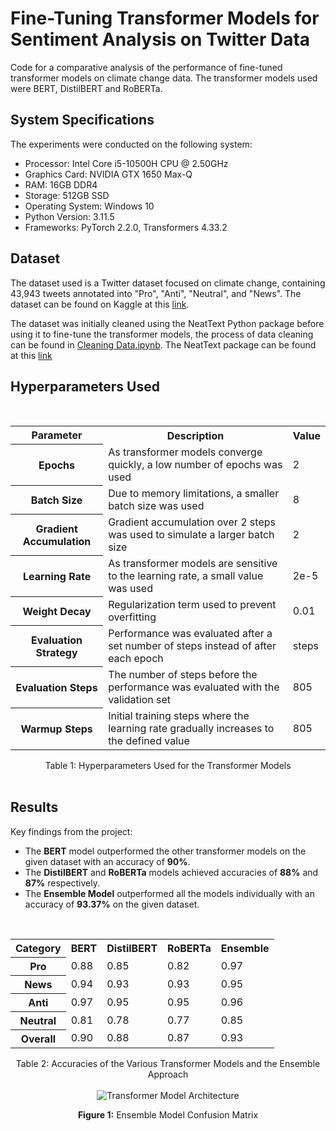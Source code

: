 # Fine-Tuning Transformer Models for Sentiment Analysis on Twitter Data

Code for a comparative analysis of the performance of fine-tuned transformer models on climate change data. The transformer models used were BERT, DistilBERT and RoBERTa.

## System Specifications 

The experiments were conducted on the following system:

- Processor: Intel Core i5-10500H CPU @ 2.50GHz
- Graphics Card: NVIDIA GTX 1650 Max-Q
- RAM: 16GB DDR4
- Storage: 512GB SSD
- Operating System: Windows 10
- Python Version: 3.11.5
- Frameworks: PyTorch 2.2.0, Transformers 4.33.2

## Dataset

The dataset used is a Twitter dataset focused on climate change, containing 43,943 tweets annotated into "Pro", "Anti", "Neutral", and "News". The dataset can be found on Kaggle at this [link](https://www.kaggle.com/datasets/edqian/twitter-climate-change-sentiment-dataset).

The dataset was initially cleaned using the NeatText Python package before using it to fine-tune the transformer models, the process of data cleaning can be found in [Cleaning Data.ipynb](https://github.com/unnamed-catalyst/Fine-Tuning-BERT/blob/main/Cleaning%20Data.ipynb). The NeatText package can be found at this [link](https://github.com/Jcharis/neattext/wiki)

## Hyperparameters Used

<br>
<div align="center">
  <table>
    <tr>
      <th> Parameter </th> 
      <th> Description </th>
      <th> Value </th>
    </tr>
    <tr>
      <th> Epochs </th> 
      <td> As transformer models converge quickly, a low number of epochs was used </td>
      <td> 2 </td>
    </tr>
    <tr>
      <th> Batch Size </th> 
      <td> Due to memory limitations, a smaller batch size was used </td>
      <td> 8 </td>
    </tr>
    <tr>
      <th> Gradient Accumulation </th> 
      <td> Gradient accumulation over 2 steps was used to simulate a larger batch size </td>
      <td> 2 </td>
    </tr>
    <tr>
      <th> Learning Rate </th> 
      <td> As transformer models are sensitive to the learning rate, a small value was used </td>
      <td> 2e-5 </td>
    </tr>
    <tr>
      <th> Weight Decay </th> 
      <td> Regularization term used to prevent overfitting </td>
      <td> 0.01 </td>
    </tr>
    <tr>
      <th> Evaluation Strategy </th> 
      <td> Performance was evaluated after a set number of steps instead of after each epoch </td>
      <td> steps </td>
    </tr>
    <tr>
      <th> Evaluation Steps </th> 
      <td> The number of steps before the performance was evaluated with the validation set </td>
      <td> 805 </td>
    </tr>
    <tr>
      <th> Warmup Steps </th> 
      <td> Initial training steps where the learning rate gradually increases to the defined value </td>
      <td> 805 </td>
    </tr>
  </table>
Table 1: Hyperparameters Used for the Transformer Models
</div>
<br>

## Results

Key findings from the project:

- The **BERT** model outperformed the other transformer models on the given dataset with an accuracy of **90%**.
- The **DistilBERT** and **RoBERTa** models achieved accuracies of **88%** and **87%** respectively.
- The **Ensemble Model** outperformed all the models individually with an accuracy of **93.37%** on the given dataset.

<br>
<div align="center">
  <table>
    <tr>
      <th> Category </th> 
      <th> BERT </th>
      <th> DistilBERT </th>
      <th> RoBERTa </th>
      <th> Ensemble </th>
    </tr>
    <tr>
      <th> Pro </th> 
      <td> 0.88 </td>
      <td> 0.85 </td>
      <td> 0.82 </td>
      <td> 0.97 </td>
    </tr>
    <tr>
      <th> News </th> 
      <td> 0.94 </td>
      <td> 0.93 </td>
      <td> 0.93 </td>
      <td> 0.95 </td>
    </tr>
    <tr>
      <th> Anti </th> 
      <td> 0.97 </td>
      <td> 0.95 </td>
      <td> 0.95 </td>
      <td> 0.96 </td>
    </tr>
    <tr>
      <th> Neutral </th> 
      <td> 0.81 </td>
      <td> 0.78 </td>
      <td> 0.77 </td>
      <td> 0.85 </td>
    </tr>
    <tr>
      <th> Overall </th> 
      <td> 0.90 </td>
      <td> 0.88 </td>
      <td> 0.87 </td>
      <td> 0.93 </td>
    </tr>
  </table>
Table 2: Accuracies of the Various Transformer Models and the Ensemble Approach
</div>
<br>
<div align="center"> <img src="https://github.com/user-attachments/assets/b75f72af-6d47-482c-8b66-cdad63c207ea" alt="Transformer Model Architecture"> <p><b>Figure 1:</b> Ensemble Model Confusion Matrix</p> </div>

